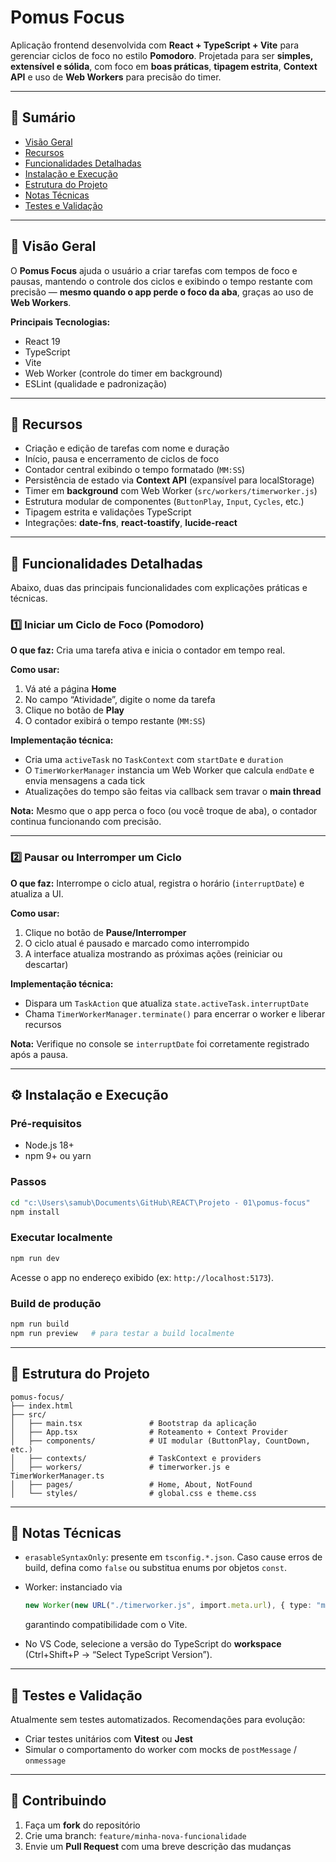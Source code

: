 # **Pomus Focus**

Aplicação frontend desenvolvida com **React + TypeScript + Vite** para gerenciar ciclos de foco no estilo **Pomodoro**.
Projetada para ser **simples, extensível e sólida**, com foco em **boas práticas**, **tipagem estrita**, **Context API** e uso de **Web Workers** para precisão do timer.

---

## 🧭 **Sumário**

- [Visão Geral](#visão-geral)
- [Recursos](#recursos)
- [Funcionalidades Detalhadas](#funcionalidades-detalhadas)
- [Instalação e Execução](#instalação-e-execução)
- [Estrutura do Projeto](#estrutura-do-projeto)
- [Notas Técnicas](#notas-técnicas)
- [Testes e Validação](#testes-e-validação)

---

## 🚀 **Visão Geral**

O **Pomus Focus** ajuda o usuário a criar tarefas com tempos de foco e pausas, mantendo o controle dos ciclos e exibindo o tempo restante com precisão — **mesmo quando o app perde o foco da aba**, graças ao uso de **Web Workers**.

**Principais Tecnologias:**

- React 19
- TypeScript
- Vite
- Web Worker (controle do timer em background)
- ESLint (qualidade e padronização)

---

## 🧩 **Recursos**

- Criação e edição de tarefas com nome e duração
- Início, pausa e encerramento de ciclos de foco
- Contador central exibindo o tempo formatado (`MM:SS`)
- Persistência de estado via **Context API** (expansível para localStorage)
- Timer em **background** com Web Worker (`src/workers/timerworker.js`)
- Estrutura modular de componentes (`ButtonPlay`, `Input`, `Cycles`, etc.)
- Tipagem estrita e validações TypeScript
- Integrações: **date-fns**, **react-toastify**, **lucide-react**

---

## 🧠 **Funcionalidades Detalhadas**

Abaixo, duas das principais funcionalidades com explicações práticas e técnicas.

### 1️⃣ Iniciar um Ciclo de Foco (Pomodoro)

**O que faz:**
Cria uma tarefa ativa e inicia o contador em tempo real.

**Como usar:**

1. Vá até a página **Home**
2. No campo “Atividade”, digite o nome da tarefa
3. Clique no botão de **Play**
4. O contador exibirá o tempo restante (`MM:SS`)

**Implementação técnica:**

- Cria uma `activeTask` no `TaskContext` com `startDate` e `duration`
- O `TimerWorkerManager` instancia um Web Worker que calcula `endDate` e envia mensagens a cada tick
- Atualizações do tempo são feitas via callback sem travar o **main thread**

**Nota:**
Mesmo que o app perca o foco (ou você troque de aba), o contador continua funcionando com precisão.

---

### 2️⃣ Pausar ou Interromper um Ciclo

**O que faz:**
Interrompe o ciclo atual, registra o horário (`interruptDate`) e atualiza a UI.

**Como usar:**

1. Clique no botão de **Pause/Interromper**
2. O ciclo atual é pausado e marcado como interrompido
3. A interface atualiza mostrando as próximas ações (reiniciar ou descartar)

**Implementação técnica:**

- Dispara um `TaskAction` que atualiza `state.activeTask.interruptDate`
- Chama `TimerWorkerManager.terminate()` para encerrar o worker e liberar recursos

**Nota:**
Verifique no console se `interruptDate` foi corretamente registrado após a pausa.

---

## ⚙️ **Instalação e Execução**

### Pré-requisitos

- Node.js 18+
- npm 9+ ou yarn

### Passos

```bash
cd "c:\Users\samub\Documents\GitHub\REACT\Projeto - 01\pomus-focus"
npm install
```

### Executar localmente

```bash
npm run dev
```

Acesse o app no endereço exibido (ex: `http://localhost:5173`).

### Build de produção

```bash
npm run build
npm run preview   # para testar a build localmente
```

---

## 🧱 **Estrutura do Projeto**

```
pomus-focus/
├── index.html
├── src/
│   ├── main.tsx               # Bootstrap da aplicação
│   ├── App.tsx                # Roteamento + Context Provider
│   ├── components/            # UI modular (ButtonPlay, CountDown, etc.)
│   ├── contexts/              # TaskContext e providers
│   ├── workers/               # timerworker.js e TimerWorkerManager.ts
│   ├── pages/                 # Home, About, NotFound
│   └── styles/                # global.css e theme.css
```

---

## 🧩 **Notas Técnicas**

- `erasableSyntaxOnly`: presente em `tsconfig.*.json`.
  Caso cause erros de build, defina como `false` ou substitua enums por objetos `const`.
- Worker: instanciado via

  ```ts
  new Worker(new URL("./timerworker.js", import.meta.url), { type: "module" });
  ```

  garantindo compatibilidade com o Vite.

- No VS Code, selecione a versão do TypeScript do **workspace** (Ctrl+Shift+P → “Select TypeScript Version”).

---

## 🧪 **Testes e Validação**

Atualmente sem testes automatizados.
Recomendações para evolução:

- Criar testes unitários com **Vitest** ou **Jest**
- Simular o comportamento do worker com mocks de `postMessage` / `onmessage`

---

## 🤝 **Contribuindo**

1. Faça um **fork** do repositório
2. Crie uma branch: `feature/minha-nova-funcionalidade`
3. Envie um **Pull Request** com uma breve descrição das mudanças

